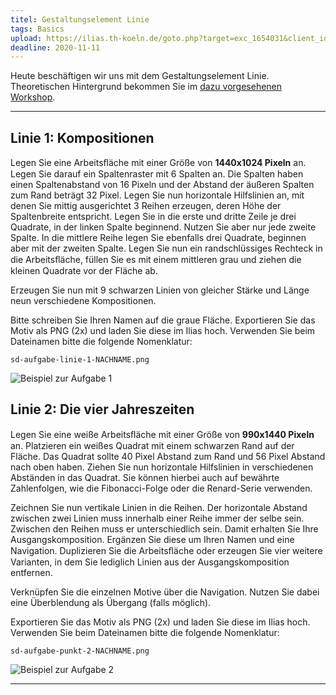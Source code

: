 ```yaml
---
titel: Gestaltungselement Linie
tags: Basics
upload: https://ilias.th-koeln.de/goto.php?target=exc_1654031&client_id=ILIAS_FH_Koeln
deadline: 2020-11-11
---
```


Heute beschäftigen wir uns mit dem Gestaltungselement Linie. Theoretischen Hintergrund bekommen Sie im [dazu vorgesehenen Workshop](/mi-bachelor-screendesign/lehrveranstaltungen/020-workshop-punkt-linie/).

---

## Linie 1: Kompositionen

Legen Sie eine Arbeitsﬂäche mit einer Größe von **1440x1024 Pixeln** an. Legen Sie darauf ein Spaltenraster mit 6 Spalten an. Die Spalten haben einen Spaltenabstand von 16 Pixeln und der Abstand der äußeren Spalten zum Rand beträgt 32 Pixel. Legen Sie nun horizontale Hilfslinien an, mit denen Sie mittig ausgerichtet 3 Reihen erzeugen, deren Höhe der Spaltenbreite entspricht. Legen Sie in die erste und dritte Zeile je drei Quadrate, in der linken Spalte beginnend. Nutzen Sie aber nur jede zweite Spalte. In die mittlere Reihe legen Sie ebenfalls drei Quadrate, beginnen aber mit der zweiten Spalte. Legen Sie nun ein randschlüssiges Rechteck in die Arbeitsﬂäche, füllen Sie es mit einem mittleren grau und ziehen die kleinen Quadrate vor der Fläche ab.

Erzeugen Sie nun mit 9 schwarzen Linien von gleicher Stärke und Länge neun verschiedene Kompositionen. 

Bitte schreiben Sie Ihren Namen auf die graue Fläche. Exportieren Sie das Motiv als PNG (2x) und laden Sie diese im Ilias hoch. Verwenden Sie beim Dateinamen bitte die folgende Nomenklatur: 

```sd-aufgabe-linie-1-NACHNAME.png```

<img src="../../download/workshops/punkt-linie/beispiel-linie-1.png" alt="Beispiel zur Aufgabe 1" style="max-height:80vh">


## Linie 2: Die vier Jahreszeiten

Legen Sie eine weiße Arbeitsﬂäche mit einer Größe von **990x1440 Pixeln** an. Platzieren ein weißes Quadrat mit einem schwarzen Rand auf der Fläche. Das Quadrat sollte 40 Pixel Abstand zum Rand und 56 Pixel Abstand nach oben haben. Ziehen Sie nun horizontale Hilfslinien in verschiedenen Abständen in das Quadrat. Sie können hierbei auch auf bewährte Zahlenfolgen, wie die Fibonacci-Folge oder die Renard-Serie verwenden.

Zeichnen Sie nun vertikale Linien in die Reihen. Der horizontale Abstand zwischen zwei Linien muss innerhalb einer Reihe immer der selbe sein. Zwischen den Reihen muss er unterschiedlich sein. Damit erhalten Sie Ihre Ausgangskomposition. Ergänzen Sie diese um Ihren Namen und eine Navigation. Duplizieren Sie die Arbeitsﬂäche oder erzeugen Sie vier weitere Varianten, in dem Sie lediglich Linien aus der Ausgangskomposition entfernen.

Verknüpfen Sie die einzelnen Motive über die Navigation. Nutzen Sie dabei eine Überblendung als Übergang (falls möglich).

Exportieren Sie das Motiv als PNG (2x) und laden Sie diese im Ilias hoch. Verwenden Sie beim Dateinamen bitte die folgende Nomenklatur: 

```sd-aufgabe-punkt-2-NACHNAME.png```

<img src="../../download/workshops/punkt-linie/beispiel-linie-2.png" alt="Beispiel zur Aufgabe 2" style="max-height:80vh">

---